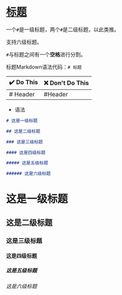 # [标题](https://daringfireball.net/projects/markdown/syntax#header)

一个`#`是一级标题，两个`#`是二级标题，以此类推。

支持六级标题。

`#`与标题之间有一个**空格**进行分割。

标题Markdown语法代码：`# 标题`

|:heavy_check_mark: Do This|:x: Don't Do This|
|:-|:-|
|# Header|#Header|

- 语法

``` markdown
# 这是一级标题

## 这是二级标题

### 这是三级标题

#### 这是四级标题

##### 这是五级标题

###### 这是六级标题
```

# 这是一级标题

## 这是二级标题

### 这是三级标题

#### 这是四级标题

##### 这是五级标题

###### 这是六级标题